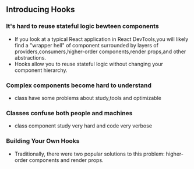 ## Introducing Hooks

### It's hard to reuse stateful logic bewteen components
* If you look at a typical React application in React DevTools,you will likely find a "wrapper hell" of component surrounded by layers of providers,consumers,higher-order components,render props,and other abstractions.
* Hooks allow you to reuse stateful logic without changing your component hierarchy.

### Complex components become hard to understand
* class have some problems about study,tools and optimizable

### Classes confuse both people and machines
* class component study very hard and code very verbose

### Building Your Own Hooks
* Traditionally, there were two popular solutions to this problem: higher-order components and render props.